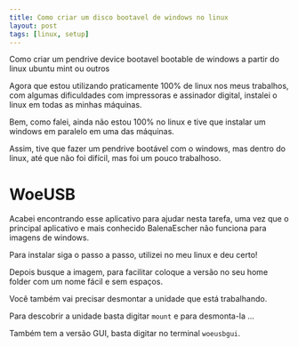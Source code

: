 ```yaml
---
title: Como criar um disco bootavel de windows no linux
layout: post
tags: [linux, setup]
---
```


Como criar um pendrive device bootavel bootable de windows a partir do linux ubuntu mint ou outros

Agora que estou utilizando praticamente 100% de linux nos meus trabalhos, com algumas dificuldades com impressoras e assinador digital, instalei o linux em todas as minhas máquinas.

Bem, como falei, ainda não estou 100% no linux e tive que instalar um windows em paralelo em uma das máquinas.

Assim, tive que fazer um pendrive bootável com o windows, mas dentro do linux, até que não foi difícil, mas foi um pouco trabalhoso.

# WoeUSB

Acabei encontrando esse aplicativo para ajudar nesta tarefa, uma vez que o principal aplicativo e mais conhecido BalenaEscher não funciona para imagens de windows.

Para instalar siga o passo a passo, utilizei no meu linux e deu certo!

Depois busque a imagem, para facilitar coloque a versão no seu home folder com um nome fácil e sem espaços.

Você também vai precisar desmontar a unidade que está trabalhando.

Para descobrir a unidade basta digitar `mount` e para desmonta-la ...

Também tem a versão GUI, basta digitar no terminal `woeusbgui`.
